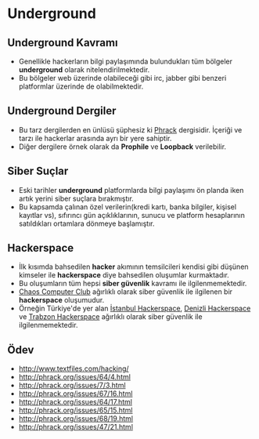 # Underground

## Underground Kavramı

- Genellikle hackerların bilgi paylaşımında bulundukları tüm bölgeler **underground** olarak nitelendirilmektedir. 
- Bu bölgeler web üzerinde olabileceği gibi irc, jabber gibi benzeri platformlar üzerinde de olabilmektedir.

## Underground Dergiler

- Bu tarz dergilerden en ünlüsü şüphesiz ki [Phrack][1] dergisidir. İçeriği ve tarzı ile hackerlar arasında ayrı bir yere sahiptir. 
- Diğer dergilere örnek olarak da **Prophile** ve **Loopback** verilebilir.

## Siber Suçlar

- Eski tarihler **underground** platformlarda bilgi paylaşımı ön planda iken artık yerini siber suçlara bırakmıştır. 
- Bu kapsamda çalınan özel verilerin(kredi kartı, banka bilgiler, kişisel kayıtlar vs), sıfırıncı gün açıklıklarının, sunucu ve platform hesaplarının satıldıkları ortamlara dönmeye başlamıştır.

## Hackerspace

- İlk kısımda bahsedilen **hacker** akımının temsilcileri kendisi gibi düşünen kimseler ile **hackerspace** diye bahsedilen oluşumlar kurmaktadır. 
- Bu oluşumların tüm hepsi **siber güvenlik** kavramı ile ilgilenmemektedir. 
- [Chaos Computer Club][2] ağırlıklı olarak siber güvenlik ile ilgilenen bir **hackerspace** oluşumudur. 
- Örneğin Türkiye'de yer alan [İstanbul Hackerspace][3], [Denizli Hackerspace][4] ve [Trabzon Hackerspace][5] ağırlıklı olarak siber güvenlik ile ilgilenmemektedir.

## Ödev

- http://www.textfiles.com/hacking/
- http://phrack.org/issues/64/4.html
- http://phrack.org/issues/7/3.html
- http://phrack.org/issues/67/16.html
- http://phrack.org/issues/64/17.html
- http://phrack.org/issues/65/15.html
- http://phrack.org/issues/68/19.html
- http://phrack.org/issues/47/21.html


[1]: http://www.phrack.org/
[2]: https://www.ccc.de/en/
[3]: https://istanbulhs.org/
[4]: http://www.denizlihs.org/
[5]: http://blog.trabzonhs.org/
